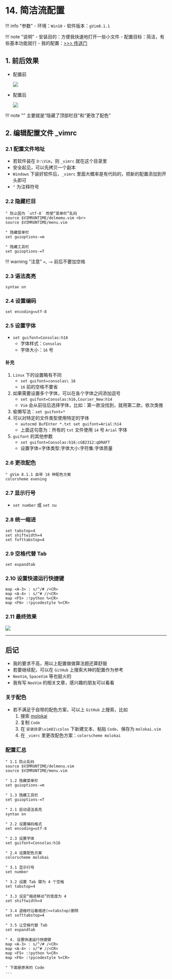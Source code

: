 # 14. 简洁流配置

!!! info "参数"
    - 环境：`Win10`
    - 软件版本：`gVim8.1.1`

!!! note "说明"
    - 安装目的：方便我快速地打开一些小文件
    - 配置目标：简洁，有些基本功能就行
    - 我的配置：<a href="https://github.com/YorkFish/hello-world/blob/master/005_my_vim_config/_vimrc/" target="_blank">>>> 传送门</a>

## 1. 前后效果

- 配置前

    ![](.\imgs\13-01_before_config.png)

- 配置后

    ![](.\imgs\13-02_after_config.png)

!!! note ""
    主要就是“隐藏了顶部栏目”和“更改了配色”

## 2. 编辑配置文件 \_vimrc

### 2.1 配置文件地址

- 若软件装在 `D:\Vim`，则 `_vimrc` 就在这个目录里
- 安全起见，可以先拷贝一个副本
- `Windows` 下装好软件后，`_vimrc` 里面大概率是有代码的，把新的配置添加到开头即可
- `"` 为注释符号

### 2.2 隐藏栏目

```
" 防止因为 `utf-8` 而使“菜单栏”乱码
source $VIMRUNTIME/delmemu.vim <br>
source $VIMRUNTIME/menu.vim

" 隐藏菜单栏
set guioptions-=m

" 隐藏工具栏
set guioptions-=T
```

!!! warning "注意"
    `=`, `-=` 前后不要加空格

### 2.3 语法高亮

`syntax on`

### 2.4 设置编码

`set encoding=utf-8`

### 2.5 设置字体

- `set guifont=Consolas:h16`
    - 字体样式：`Consolas`
    - 字体大小：`16` 号

#### 补充

1. `Linux` 下的设置略有不同
    - `set guifont=consolas\ 16`
    - `16` 前的空格不要省
2. 如果需要设置多个字体，可以在各个字体之间添加逗号
    - `set guifont=Consolas:h16,Courier_New:h14`
    - `Vim` 会从前往后选择字体，比如：第一款没找到，就用第二款，依次类推
3. 偷懒写法：`set guifont=*`
4. 可以对特定的文件类型使用特定的字体
    - `autocmd BufEnter *.txt set guifont=Arial:h14`
    - 上面这句意为：所有的 `txt` 文件使用 `14` 号 `Arial` 字体
5. `guifont` 的其他参数
    - `set guifont=Consolas:h16:cGB2312:qDRAFT`
    - 设置字体=字体类型:字体大小:字符集:字体质量

### 2.6 更改配色

```
" gVim 8.1.1 自带 18 种配色方案
colorsheme evening
```

### 2.7 显示行号

- `set number` 或 `set nu`

### 2.8 统一缩进

```
set tabstop=4
set shiftwidth=4
set fofttabstop=4
```

### 2.9 空格代替 Tab

`set expandtab`

### 2.10 设置快速运行快捷键

```
map <A-3> : s/^/# /<CR>
map <A-4> : s/^# //<CR>
map <F5> :!python %<CR>
map <F6> :!pycodestyle %<CR>
```

### 2.11 最终效果

![](.\imgs\13-03_show.png)

***

## 后记

- 我的要求不高，用以上配置做做算法题还算舒服
- 若要继续配，可以在 `GitHub` 上搜索大神的配置作为参考
- `NeoVim`, `SpaceVim` 等也挺火的
- 我有写 `NeoVim` 的相关文章，感兴趣的朋友可以看看

### 关于配色

- 若不满足于自带的配色方案，可以上 `GitHub` 上搜索，比如
    1. 搜索 <a href="https://github.com/tomasr/molokai" target="_blank">molokai</a>
    2. 复制 `Code`
    3. 在 `安装目录\vim81\colos` 下新建文本、粘贴 `Code`、保存为 `molokai.vim`
    4. 在 `_vimrc` 里更改配色方案：`colorscheme molokai`

### 配置汇总

```
" 1.1 防止乱码
source $VIMRUNTIME/delmenu.vim
source $VIMRUNTIME/menu.vim

" 1.2 隐藏菜单栏
set guioptions-=m

" 1.3 隐藏工具栏
set guioptions-=T

" 2.1 启动语法高亮
syntax on

" 2.2 设置编码格式
set encoding=utf-8

" 2.3 设置字体
set guifont=Consolas:h16

" 2.4 设置配色方案
colorscheme molokai

" 3.1 显示行号
set number

" 3.2 设置 Tab 键为 4 个空格
set tabstop=4

" 3.3 设定“缩进移动”的宽度为 4
set shiftwidth=4

" 3.4 退格时沿着缩进(<=tabstop)删除
set softtabstop=4

" 3.5 让空格代替 Tab
set expandtab

" 4. 设置快速运行快捷键
map <A-3> : s/^/# /<CR>
map <A-4> : s/^# //<CR>
map <F5> :!python %<CR>
map <F6> :!pycodestyle %<CR>

" 下面是原来的 Code
...
```
